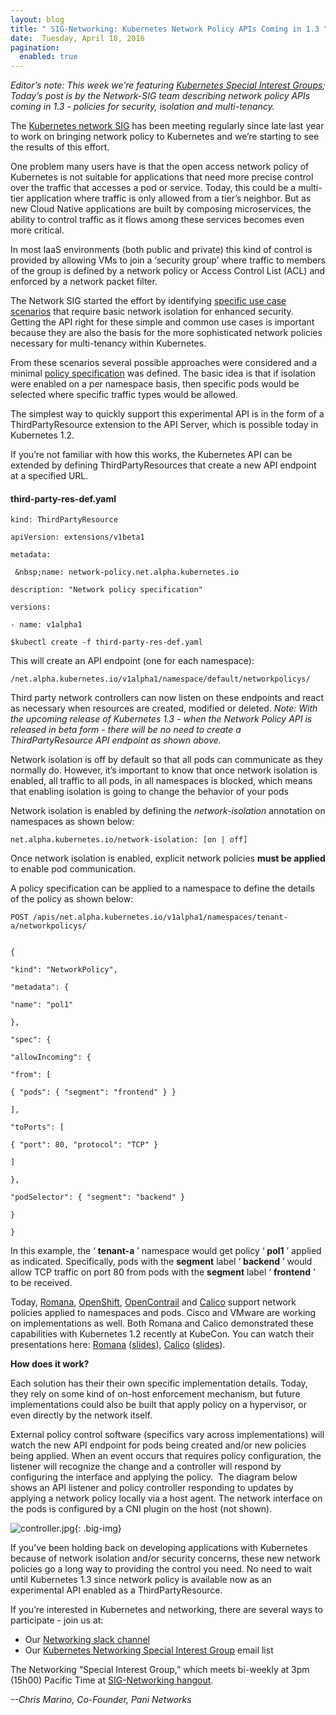 ```yaml
---
layout: blog
title: " SIG-Networking: Kubernetes Network Policy APIs Coming in 1.3 "
date:  Tuesday, April 18, 2016
pagination:
  enabled: true
---
```

_Editor’s note: This week we’re featuring [Kubernetes Special Interest Groups](https://github.com/kubernetes/kubernetes/wiki/Special-Interest-Groups-(SIGs)); Today’s post is by the Network-SIG team describing network policy APIs coming in 1.3 - policies for security, isolation and multi-tenancy._  

The [Kubernetes network SIG](https://kubernetes.slack.com/messages/sig-network/) has been meeting regularly since late last year to work on bringing network policy to Kubernetes and we’re starting to see the results of this effort.  

One problem many users have is that the open access network policy of Kubernetes is not suitable for applications that need more precise control over the traffic that accesses a pod or service. Today, this could be a multi-tier application where traffic is only allowed from a tier’s neighbor. But as new Cloud Native applications are built by composing microservices, the ability to control traffic as it flows among these services becomes even more critical.  

In most IaaS environments (both public and private) this kind of control is provided by allowing VMs to join a ‘security group’ where traffic to members of the group is defined by a network policy or Access Control List (ACL) and enforced by a network packet filter.  

The Network SIG started the effort by identifying [specific use case scenarios](https://docs.google.com/document/d/1blfqiH4L_fpn33ZrnQ11v7LcYP0lmpiJ_RaapAPBbNU/edit?pref=2&pli=1#) that require basic network isolation for enhanced security. Getting the API right for these simple and common use cases is important because they are also the basis for the more sophisticated network policies necessary for multi-tenancy within Kubernetes.  

From these scenarios several possible approaches were considered and a minimal [policy specification](https://docs.google.com/document/d/1qAm-_oSap-f1d6a-xRTj6xaH1sYQBfK36VyjB5XOZug/edit) was defined. The basic idea is that if isolation were enabled on a per namespace basis, then specific pods would be selected where specific traffic types would be allowed.  

The simplest way to quickly support this experimental API is in the form of a ThirdPartyResource extension to the API Server, which is possible today in Kubernetes 1.2.  

If you’re not familiar with how this works, the Kubernetes API can be extended by defining ThirdPartyResources that create a new API endpoint at a specified URL.  

#### third-party-res-def.yaml  
```
kind: ThirdPartyResource

apiVersion: extensions/v1beta1

metadata:

 &nbsp;name: network-policy.net.alpha.kubernetes.io

description: "Network policy specification"

versions:

- name: v1alpha1
 ```




```
$kubectl create -f third-party-res-def.yaml
 ```





This will create an API endpoint (one for each namespace):




```
/net.alpha.kubernetes.io/v1alpha1/namespace/default/networkpolicys/
 ```





Third party network controllers can now listen on these endpoints and react as necessary when resources are created, modified or deleted. _Note: With the upcoming release of Kubernetes 1.3 - when the Network Policy API is released in beta form - there will be no need to create a ThirdPartyResource API endpoint as shown above._&nbsp;



Network isolation is off by default so that all pods can communicate as they normally do. However, it’s important to know that once network isolation is enabled, all traffic to all pods, in all namespaces is blocked, which means that enabling isolation is going to change the behavior of your pods



Network isolation is enabled by defining the _network-isolation_ annotation on namespaces as shown below:




```
net.alpha.kubernetes.io/network-isolation: [on | off]
 ```



Once network isolation is enabled, explicit network policies **must be applied** to enable pod communication.

A policy specification can be applied to a namespace to define the details of the policy as shown below:



```
POST /apis/net.alpha.kubernetes.io/v1alpha1/namespaces/tenant-a/networkpolicys/


{

"kind": "NetworkPolicy",

"metadata": {

"name": "pol1"

},

"spec": {

"allowIncoming": {

"from": [

{ "pods": { "segment": "frontend" } }

],

"toPorts": [

{ "port": 80, "protocol": "TCP" }

]

},

"podSelector": { "segment": "backend" }

}

}
 ```



In this example, the ‘ **tenant-a** ’ namespace would get policy ‘ **pol1** ’ applied as indicated. Specifically, pods with the **segment** label ‘ **backend** ’ would allow TCP traffic on port 80 from pods with the **segment** label ‘ **frontend** ’ to be received.



Today, [Romana](http://romana.io/), [OpenShift](https://www.openshift.com/), [OpenContrail](http://www.opencontrail.org/) and [Calico](http://projectcalico.org/) support network policies applied to namespaces and pods. Cisco and VMware are working on implementations as well. Both Romana and Calico demonstrated these capabilities with Kubernetes 1.2 recently at KubeCon. You can watch their presentations here: [Romana](https://www.youtube.com/watch?v=f-dLKtK6qCs) ([slides](http://www.slideshare.net/RomanaProject/kubecon-london-2016-ronana-cloud-native-sdn)), [Calico](https://www.youtube.com/watch?v=p1zfh4N4SX0) ([slides](http://www.slideshare.net/kubecon/kubecon-eu-2016-secure-cloudnative-networking-with-project-calico)).&nbsp;



**How does it work?**



Each solution has their their own specific implementation details. Today, they rely on some kind of on-host enforcement mechanism, but future implementations could also be built that apply policy on a hypervisor, or even directly by the network itself.&nbsp;



External policy control software (specifics vary across implementations) will watch the new API endpoint for pods being created and/or new policies being applied. When an event occurs that requires policy configuration, the listener will recognize the change and a controller will respond by configuring the interface and applying the policy. &nbsp;The diagram below shows an API listener and policy controller responding to updates by applying a network policy locally via a host agent. The network interface on the pods is configured by a CNI plugin on the host (not shown).



 ![controller.jpg](https://lh5.googleusercontent.com/zMEpLMYmask-B-rYWnbMyGb0M7YusPQFPS6EfpNOSLbkf-cM49V7rTDBpA6k9-Zdh2soMul39rz9rHFJfL-jnEn_mHbpg0E1WlM-wjU-qvQu9KDTQqQ9uBmdaeWynDDNhcT3UjX5){: .big-img}





If you’ve been holding back on developing applications with Kubernetes because of network isolation and/or security concerns, these new network policies go a long way to providing the control you need. No need to wait until Kubernetes 1.3 since network policy is available now as an experimental API enabled as a ThirdPartyResource.



If you’re interested in Kubernetes and networking, there are several ways to participate - join us at:

- Our [Networking slack channel](https://kubernetes.slack.com/messages/sig-network/)&nbsp;
- Our [Kubernetes Networking Special Interest Group](https://groups.google.com/forum/#!forum/kubernetes-sig-network) email list&nbsp;


The Networking “Special Interest Group,” which meets bi-weekly at 3pm (15h00) Pacific Time at [SIG-Networking hangout](https://zoom.us/j/5806599998).&nbsp;


_--Chris Marino, Co-Founder, Pani Networks_  
